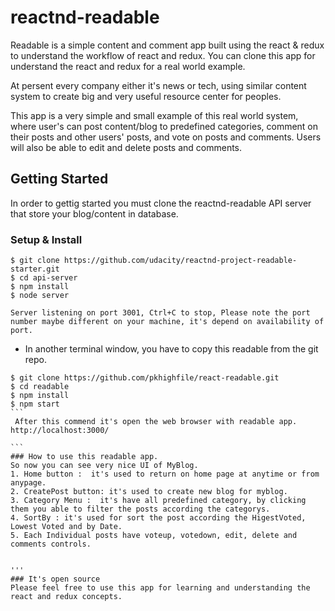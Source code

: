 # reactnd-readable
Readable is a simple content and comment app built using the react & redux to understand the workflow of react and redux. You can clone this app for understand the react and redux for a real world example.

At persent every company either it's news or tech, using similar content system to create big and very useful resource center for peoples. 

This app is a very simple and small example of this real world system, where user's can post content/blog to predefined categories, comment on their posts and other users' posts, and vote on posts and comments. Users will also be able to edit and delete posts and comments.

## Getting Started
In order to gettig started you must clone the reactnd-readable API server that store your blog/content in database.

### Setup & Install
```
$ git clone https://github.com/udacity/reactnd-project-readable-starter.git
$ cd api-server
$ npm install
$ node server

Server listening on port 3001, Ctrl+C to stop, Please note the port number maybe different on your machine, it's depend on availability of port.
```
* In another terminal window, you have to copy this readable from the git repo.
````
$ git clone https://github.com/pkhighfile/react-readable.git
$ cd readable
$ npm install
$ npm start
```
 After this commend it's open the web browser with readable app. http://localhost:3000/

```
### How to use this readable app.
So now you can see very nice UI of MyBlog. 
1. Home button :  it's used to return on home page at anytime or from anypage.
2. CreatePost button: it's used to create new blog for myblog. 
3. Category Menu :  it's have all predefined category, by clicking them you able to filter the posts according the categorys.
4. SortBy : it's used for sort the post according the HigestVoted, Lowest Voted and by Date.
5. Each Individual posts have voteup, votedown, edit, delete and comments controls.


'''
### It's open source
Please feel free to use this app for learning and understanding the react and redux concepts. 

